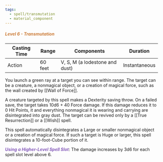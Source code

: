```yaml
---
tags:
  - spell/transmutation
  - material_component
---
```

##### *<span style="color:rgb(203, 123, 55)">Level 6 - Transmutation</span>*

|Casting Time|Range|Components|Duration|
|---|---|---|---|
|Action|60 feet|V, S, M (a lodestone and dust)|Instantaneous|

You launch a green ray at a target you can see within range. The target can be a creature, a nonmagical object, or a creation of magical force, such as the wall created by [[Wall of Force]]. 

A creature targeted by this spell makes a Dexterity saving throw. On a failed save, the target takes 10d6 + 40 Force damage. If this damage reduces it to 0 Hit Points, it and everything nonmagical it is wearing and carrying are disintegrated into gray dust. The target can be revived only by a [[True Resurrection]] or a [[Wish]] spell. 

This spell automatically disintegrates a Large or smaller nonmagical object or a creation of magical force. If such a target is Huge or larger, this spell disintegrates a 10-foot-Cube portion of it. 

***<span style="color:rgb(134, 93, 187)">Using a Higher-Level Spell Slot</span>***: The damage increases by 3d6 for each spell slot level above 6.